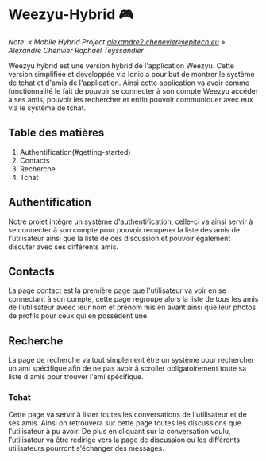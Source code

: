 # Weezyu-Hybrid 🎮

_Note: « Mobile Hybrid Project alexandre2.chenevier@epitech.eu »_
_Alexandre Chenvier_
_Raphaël Teyssandier_

Weezyu hybrid est une version hybrid de l'application Weezyu.
Cette version simplifiée et developpée via Ionic a pour but de montrer le système de tchat et d'amis de l'application.
Ainsi cette application va avoir comme fonctionnalité le fait de pouvoir se connecter à son compte Weezyu accéder à ses amis, pouvoir les rechercher et enfin pouvoir communiquer avec eux via le système de tchat.

## Table des matières

1. Authentification(#getting-started)
2. Contacts
3. Recherche
4. Tchat

## <a name="getting-started"></a>Authentification

Notre projet intègre un système d'authentification, celle-ci va ainsi servir à se connecter à son compte pour pouvoir récuperer la liste des amis de l'utilisateur ainsi que la liste de ces discussion et pouvoir également discuter avec ses différents amis.

## Contacts

La page contact est la première page que l'utilisateur va voir en se connectant à son compte, cette page regroupe alors la liste de tous les amis de l'utilisateur aveec leur nom et prénom mis en avant ainsi que leur photos de profils pour ceux qui en possèdent une.

## Recherche

La page de recherche va tout simplement être un système pour rechercher un ami spécifique afin de ne pas avoir à scroller obligatoirement toute sa liste d'amis pour trouver l'ami spécifique.

### Tchat

Cette page va servir à lister toutes les conversations de l'utilisateur et de ses amis. Ainsi on retrouvera sur cette page toutes les discussions que l'utilisateur à pu avoir.
De plus en cliquant sur la conversation voulu, l'utilisateur va être redirigé vers la page de discussion ou les différents utilisateurs pourront s'échanger des messages.
